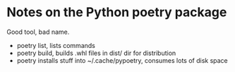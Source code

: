 # Notes on the Python poetry package

Good tool, bad name.

- poetry list, lists commands
- poetry build, builds .whl files in dist/ dir for distribution
- poetry installs stuff into ~/.cache/pypoetry, consumes lots of disk space

